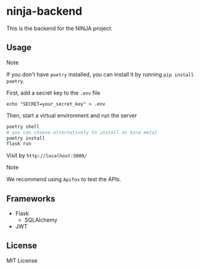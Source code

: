 # ninja-backend

This is the backend for the NINJA project.

## Usage

> [!NOTE]
> If you don't have `poetry` installed, you can install it by running `pip install poetry`.

First, add a secret key to the `.env` file

```
echo "SECRET=your_secret_key" > .env
```

Then, start a virtual environment and run the server

```bash
poetry shell
# you can choose alternatively to install on bare metal
poetry install 
flask run
```

Visit by `http://localhost:5000/`

> [!NOTE]
> We recommend using `Apifox` to test the APIs.

## Frameworks
- Flask
    - SQLAlchemy
- JWT

## License
MIT License
